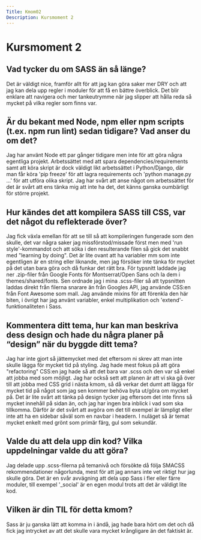 ```yaml
---
Title: Kmom02
Description: Kursmoment 2
---
```


# Kursmoment 2

## Vad tycker du om SASS än så länge?
Det är väldigt nice, framför allt för att jag kan göra saker mer DRY och att jag kan dela upp regler i moduler för att få en bättre överblick. Det blir enklare att navigera och mer tankeutrymme när jag slipper att hålla reda så mycket på vilka regler som finns var.

## Är du bekant med Node, npm eller npm scripts (t.ex. npm run lint) sedan tidigare? Vad anser du om det?
Jag har använt Node ett par gånger tidigare men inte för att göra några egentliga projekt. Arbetssättet med att spara dependencies/requirements samt att köra skript är dock väldigt likt arbetssättet i Python/Django, där man får köra 'pip freeze' för att lagra requirements och 'python manage.py ...' för att utföra olika skript. Jag har svårt att anse något om arbetssättet för det är svårt att ens tänka mig att inte ha det, det känns ganska oumbärligt för större projekt.

## Hur kändes det att kompilera SASS till CSS, var det något du reflekterade över?
Jag fick växla emellan för att se till så att kompileringen fungerade som den skulle, det var några saker jag missförstod/missade först men med 'run style'-kommandot och att söka i den resulterande filen så gick det snabbt med "learning by doing". Det är lite ovant att ha variabler mm som inte egentligen är en string eller liknande, men jag försöker inte tänka för mycket på det utan bara göra och då funkar det rätt bra. För typsnitt laddade jag ner .zip-filer från Google Fonts för Montserrat/Open Sans och la dem i themes/shared/fonts. Sen ordnade jag i mina .scss-filer så att typsnitten laddas direkt från filerna snarare än från Googles API, jag använde CSS:en från Font Awesome som mall. Jag använde mixins för att förenkla den här biten, i övrigt har jag använt variabler, enkel multiplikation och 'extend'-funktionaliteten i Sass.

## Kommentera ditt tema, hur kan man beskriva dess design och hade du några planer på “design” när du byggde ditt tema?
Jag har inte gjort så jättemycket med det eftersom ni skrev att man inte skulle lägga för mycket tid på styling. Jag hade mest fokus på att göra "refactoring" CSS:en jag hade så att det bara var .scss och den var så enkel att jobba med som möjligt. Jag har också sett att planen är att vi ska gå över till att jobba med CSS grid i nästa kmom, så då verkar det dumt att lägga för mycket tid på något som jag sen kommer behöva byta ut/göra om mycket på. Det är lite svårt att tänka på design tycker jag eftersom det inte finns så mycket innehåll på sidan än, och jag har ingen bra inblick i vad som ska tillkomma. Därför är det svårt att avgöra om det till exempel är lämpligt eller inte att ha en sidebar såväl som en navbar i headern. I nuläget så är temat mycket enkelt med grönt som primär färg, gul som sekundär.

## Valde du att dela upp din kod? Vilka uppdelningar valde du att göra?
Jag delade upp .scss-filerna på temanivå och försökte då följa SMACSS rekommendationer någorlunda, mest för att jag annars inte vet riktigt hur jag skulle göra. Det är en svår avvägning att dela upp Sass i fler eller färre moduler, till exempel '_social' är en egen modul trots att det är väldigt lite kod.

## Vilken är din TIL för detta kmom?
Sass är ju ganska lätt att komma in i ändå, jag hade bara hört om det och då fick jag intrycket av att det skulle vara mycket krångligare än det faktiskt är.
